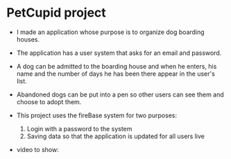 # PetCupid project

* I made an application whose purpose is to organize dog boarding houses.

* The application has a user system that asks for an email and password.

* A dog can be admitted to the boarding house and when he enters, his name and the number of days he has been there appear in the user's list.

* Abandoned dogs can be put into a pen so other users can see them and choose to adopt them.

* This project uses the fireBase system for two purposes:
    1. Login with a password to the system
    2. Saving data so that the application is updated for all users live


* video to show:
